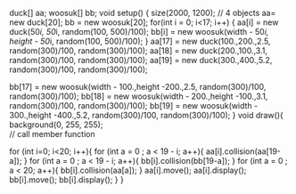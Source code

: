 duck[] aa;
woosuk[] bb;
void setup() {
  size(2000, 1200);
  // 4 objects
  aa= new duck[20];
  bb = new woosuk[20];
  for(int i = 0; i<17; i++) {
  aa[i] = new duck(50*i, 50*i, random(100, 500)/100);
  bb[i] = new woosuk(width - 50*i, height - 50*i, random(100, 500)/100);
}
  aa[17] = new duck(100.,200.,2.5, random(300)/100, random(300)/100);
  aa[18] = new duck(200.,100.,3.1, random(300)/100, random(300)/100);
  aa[19] = new duck(300.,400.,5.2, random(300)/100, random(300)/100);
  
  bb[17] = new woosuk(width - 100.,height -200.,2.5, random(300)/100, random(300)/100);
  bb[18] = new woosuk(width - 200.,height -100.,3.1, random(300)/100, random(300)/100);
  bb[19] = new woosuk(width - 300.,height -400.,5.2, random(300)/100, random(300)/100);
}
void draw(){
  background(0, 255, 255);  
  // call member function
  
  for (int i=0; i<20; i++){
    for (int a = 0 ; a < 19 - i; a++){
    aa[i].collision(aa[19-a]);
    }
    for (int a = 0 ; a < 19 - i; a++){
    bb[i].collision(bb[19-a]);
    }
    for (int a = 0 ; a < 20; a++){
    bb[i].collision(aa[a]);
    } 
    aa[i].move();
    aa[i].display();
    bb[i].move();
    bb[i].display();
  }
}
